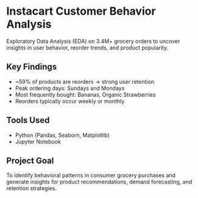 # Instacart Customer Behavior Analysis

Exploratory Data Analysis (EDA) on 3.4M+ grocery orders to uncover insights in user behavior, reorder trends, and product popularity.

## Key Findings
- ~59% of products are reorders → strong user retention
- Peak ordering days: Sundays and Mondays
- Most frequently bought: Bananas, Organic Strawberries
- Reorders typically occur weekly or monthly

## Tools Used
- Python (Pandas, Seaborn, Matplotlib)
- Jupyter Notebook

## Project Goal
To identify behavioral patterns in consumer grocery purchases and generate insights for product recommendations, demand forecasting, and retention strategies.
